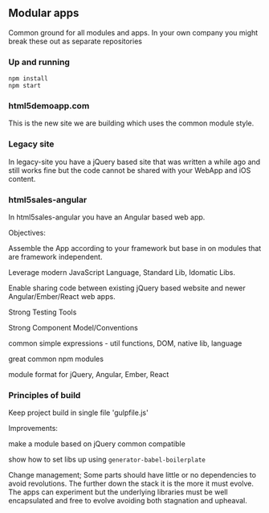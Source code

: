 ## Modular apps

Common ground for all modules and apps. In your own company you might break these out as separate repositories

### Up and running

```
npm install
npm start
```

### html5demoapp.com

This is the new site we are building which uses the common module style.

### Legacy site

In legacy-site you have a jQuery based site that was written a while ago and still works fine but the code cannot
be shared with your WebApp and iOS content.

### html5sales-angular

In html5sales-angular you have an Angular based web app.



Objectives:

Assemble the App according to your framework but base in on modules that are framework independent.

Leverage modern JavaScript Language, Standard Lib, Idomatic Libs.

Enable sharing code between existing jQuery based website and newer Angular/Ember/React web apps.

Strong Testing Tools

Strong Component Model/Conventions




common simple expressions - util functions, DOM, native lib, language

great common npm modules

module format for jQuery, Angular, Ember, React

### Principles of build

Keep project build in single file 'gulpfile.js'


Improvements:

make a module based on jQuery common compatible

show how to set libs up using `generator-babel-boilerplate`

Change management; Some parts should have little or no dependencies to avoid revolutions. The further down the stack it is the more it must evolve. The apps can experiment but the underlying libraries must be well encapsulated and free to evolve avoiding both stagnation and upheaval.
